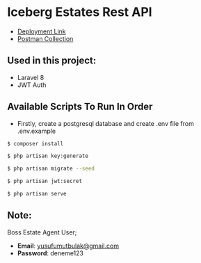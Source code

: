 # Iceberg Estates Rest API
* [Deployment Link](https://iceberg-estates.herokuapp.com)
* [Postman Collection](https://www.getpostman.com/collections/c4c6b97b982cfcfd8162)

## Used in this project:
* Laravel 8
* JWT Auth

## Available Scripts To Run In Order
* Firstly, create a postgresql database and create .env file from .env.example

```bash 
$ composer install
```
```bash 
$ php artisan key:generate
```
```bash 
$ php artisan migrate --seed
```
```bash 
$ php artisan jwt:secret
```
```bash 
$ php artisan serve
```

## Note:
Boss Estate Agent User;
* <b>Email</b>: yusufumutbulak@gmail.com
* <b>Password</b>: deneme123
